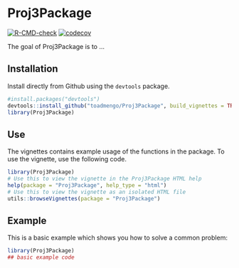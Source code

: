 
# Proj3Package

<!-- badges: start -->
[![R-CMD-check](https://github.com/toadmengo/Proj3Package/workflows/R-CMD-check/badge.svg)](https://github.com/toadmengo/Proj3Package/actions)
[![codecov](https://codecov.io/gh/toadmengo/Proj3Package/branch/master/graph/badge.svg?token=0KPDTJDOLB)](https://codecov.io/gh/toadmengo/Proj3Package)
<!-- badges: end -->

The goal of Proj3Package is to ...

## Installation

Install directly from Github using the `devtools` package.

``` r
#install.packages("devtools")
devtools::install_github("toadmengo/Proj3Package", build_vignettes = TRUE, build_opts = c())
library(Proj3Package)
```

## Use

The vignettes contains example usage of the functions in the package. To use the vignette, use the following code.

```r
library(Proj3Package)
# Use this to view the vignette in the Proj3Package HTML help
help(package = "Proj3Package", help_type = "html")
# Use this to view the vignette as an isolated HTML file
utils::browseVignettes(package = "Proj3Package")
```

## Example

This is a basic example which shows you how to solve a common problem:

``` r
library(Proj3Package)
## basic example code
```

